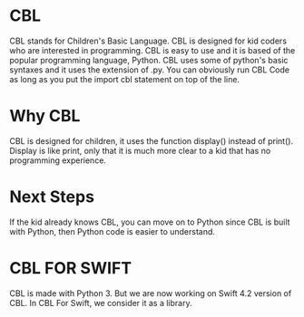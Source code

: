 # CBL
CBL stands for Children's Basic Language. CBL is designed for kid coders who are interested in programming. CBL is easy to use and it is based of the popular programming language, Python.
CBL uses some of python's basic syntaxes and it uses the extension of .py. You can obviously run CBL Code as long as you put the import cbl statement on top of the line.
# Why CBL
CBL is designed for children, it uses the function display() instead of print(). Display is like print, only that it is much more clear to a kid that has no programming experience.

# Next Steps
If the kid already knows CBL, you can move on to Python since CBL is built with Python, then Python code is easier to understand.

# CBL FOR SWIFT
CBL is made with Python 3. But we are now working on Swift 4.2 version of CBL. 
In CBL For Swift, we consider it as a library.
